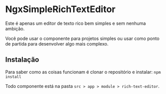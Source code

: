 # NgxSimpleRichTextEditor

Este é apenas um editor de texto rico bem simples e sem nenhuma ambição.

Você pode usar o componente para projetos simples ou usar como ponto de partida para desenvolver algo mais complexo.

## Instalação

Para saber como as coisas funcionam é clonar o repositório e instalar: 
`npm install`

Todo componente está na pasta `src > app > module > rich-text-editor`.
